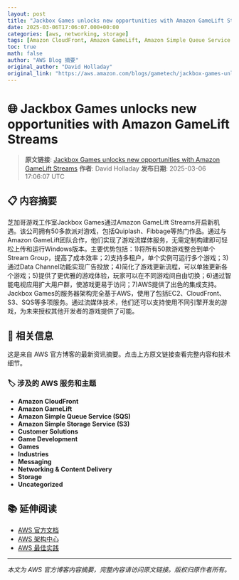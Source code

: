 ```yaml
---
layout: post
title: "Jackbox Games unlocks new opportunities with Amazon GameLift Streams"
date: 2025-03-06T17:06:07.000+00:00
categories: [aws, networking, storage]
tags: [Amazon CloudFront, Amazon GameLift, Amazon Simple Queue Service (SQS), Amazon Simple Storage Service (S3), Customer Solutions, Game Development, Games, Industries, Messaging, Networking Content Delivery, Storage, Uncategorized]
toc: true
math: false
author: "AWS Blog 摘要"
original_author: "David Holladay"
original_link: "https://aws.amazon.com/blogs/gametech/jackbox-games-unlocks-new-opportunities-with-amazon-gamelift-streams/"
---
```


# 🌐 Jackbox Games unlocks new opportunities with Amazon GameLift Streams

> **原文链接**: [Jackbox Games unlocks new opportunities with Amazon GameLift Streams](https://aws.amazon.com/blogs/gametech/jackbox-games-unlocks-new-opportunities-with-amazon-gamelift-streams/)
> **作者**: David Holladay
> **发布日期**: 2025-03-06 17:06:07 UTC

## 📋 内容摘要

芝加哥游戏工作室Jackbox Games通过Amazon GameLift Streams开启新机遇。该公司拥有50多款派对游戏，包括Quiplash、Fibbage等热门作品。通过与Amazon GameLift团队合作，他们实现了游戏流媒体服务，无需定制构建即可轻松上传和运行Windows版本。主要优势包括：1)将所有50款游戏整合到单个Stream Group，提高了成本效率；2)支持多租户，单个实例可运行多个游戏；3)通过Data Channel功能实现广告投放；4)简化了游戏更新流程，可以单独更新各个游戏；5)提供了更优雅的游戏体验，玩家可以在不同游戏间自由切换；6)通过智能电视应用扩大用户群，使游戏更易于访问；7)AWS提供了出色的集成支持。Jackbox Games的服务器架构完全基于AWS，使用了包括EC2、CloudFront、S3、SQS等多项服务。通过流媒体技术，他们还可以支持使用不同引擎开发的游戏，为未来授权其他开发者的游戏提供了可能。

## 🔗 相关信息

这是来自 AWS 官方博客的最新资讯摘要。点击上方原文链接查看完整内容和技术细节。

### 🏷️ 涉及的 AWS 服务和主题

- **Amazon CloudFront**
- **Amazon GameLift**
- **Amazon Simple Queue Service (SQS)**
- **Amazon Simple Storage Service (S3)**
- **Customer Solutions**
- **Game Development**
- **Games**
- **Industries**
- **Messaging**
- **Networking & Content Delivery**
- **Storage**
- **Uncategorized**

## 📚 延伸阅读

- [AWS 官方文档](https://docs.aws.amazon.com/)
- [AWS 架构中心](https://aws.amazon.com/architecture/)
- [AWS 最佳实践](https://aws.amazon.com/architecture/well-architected/)

---

*本文为 AWS 官方博客内容摘要，完整内容请访问原文链接。版权归原作者所有。*